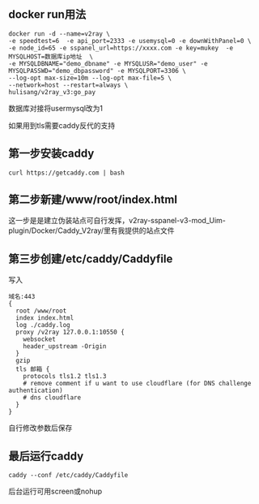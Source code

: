 ## docker run用法

```
docker run -d --name=v2ray \
-e speedtest=6  -e api_port=2333 -e usemysql=0 -e downWithPanel=0 \
-e node_id=65 -e sspanel_url=https://xxxx.com -e key=mukey  -e MYSQLHOST=数据库ip地址  \
-e MYSQLDBNAME="demo_dbname" -e MYSQLUSR="demo_user" -e MYSQLPASSWD="demo_dbpassword" -e MYSQLPORT=3306 \
--log-opt max-size=10m --log-opt max-file=5 \
--network=host --restart=always \
hulisang/v2ray_v3:go_pay
```
数据库对接将usermysql改为1

如果用到tls需要caddy反代的支持

## 第一步安装caddy
```
curl https://getcaddy.com | bash
```
## 第二步新建/www/root/index.html

这一步是是建立伪装站点可自行发挥，v2ray-sspanel-v3-mod_Uim-plugin/Docker/Caddy_V2ray/里有我提供的站点文件

## 第三步创建/etc/caddy/Caddyfile
写入
```
域名:443
{
  root /www/root
  index index.html
  log ./caddy.log
  proxy /v2ray 127.0.0.1:10550 {
    websocket
    header_upstream -Origin
  }
  gzip
  tls 邮箱 {
    protocols tls1.2 tls1.3
    # remove comment if u want to use cloudflare (for DNS challenge authentication)
    # dns cloudflare
  }
}
```
自行修改参数后保存

## 最后运行caddy
```
caddy --conf /etc/caddy/Caddyfile
```
后台运行可用screen或nohup
